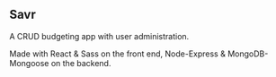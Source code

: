 ## Savr

A CRUD budgeting app with user administration.

Made with React & Sass on the front end, Node-Express & MongoDB-Mongoose on the backend.

